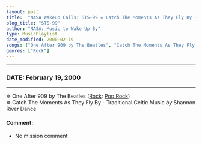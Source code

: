 ```yaml
---
layout: post
title:  "NASA Wakeup Calls: STS-99 ✵ Catch The Moments As They Fly By - Traditional Celtic Music by Shannon River Dance ✧ February 19, 2000"
blog_title: "STS-99"
author: "NASA: Music to Wake Up By"
type: MusicPlaylist
date_modified: 2000-02-19
songs: ["One After 909 by The Beatles", "Catch The Moments As They Fly By - Traditional Celtic Music by Shannon River Dance"]
genres: ["Rock"]
---
```


----
### DATE: February 19, 2000
----
✵ One After 909 *by* The Beatles ([Rock](https://www.discogs.com/genre/Rock): [Pop Rock](https://www.discogs.com/style/Pop%20Rock)) <a target="blank_" href="https://www.discogs.com/The-Beatles-The-Long-And-Winding-Road-For-You-Blue-Ive-Got-A-Feeling-One-After-909-/release/8269470">
    <i class="fas fa-compact-disc"
       title="Discogs entry for this song"
       alt="Discogs entry for this song"
       style="font-size: 1.1em;"></i></a>
      &nbsp;<br />
✵ Catch The Moments As They Fly By - Traditional Celtic Music *by* Shannon River Dance  

#### Comment:
* No mission comment



<br/>
<center>
	<a target="_blank"
	   href="https://twitter.com/intent/tweet?hashtags=Space,NASA,Playlist,NASAWakeupCalls,SpaceProgram&text=🚀 {{ page.author}}, '{{ page.songs.first }}' {{ page.title }}, {{ site.url }}{{ page.url }}&via=nasawakeupcalls"><i class="fab fa-twitter" title="Tweet this page" alt="Tweet this page" style="font-size: 1.3em;"></i></a>
	&nbsp; 	<i class="fas fa-user-astronaut" style="font-size: 1.5em;"></i> &nbsp;
    <a id="custom_amazon_link"
       type="amzn" search="#"
       category="popular music">
    <i class="fab fa-amazon" style="font-size: 1.3em;"></i></a>
</center>

<!-- Randomly resolve an individual entry from a song array -->
<script src="/assets/javascript/seedrandom.min.js"></script>
<script>
  var wake_me_up = ["One After 909 by The Beatles", "Catch The Moments As They Fly By - Traditional Celtic Music by Shannon River Dance"];
  var prng = new Math.seedrandom();
  function randomSong() {
    song = wake_me_up[Math.floor(Math.random() * wake_me_up.length)];
    var amazon_link = document.getElementById("custom_amazon_link");
    amazon_link.setAttribute("search", song);
  }
  window.onload = randomSong();
</script>
